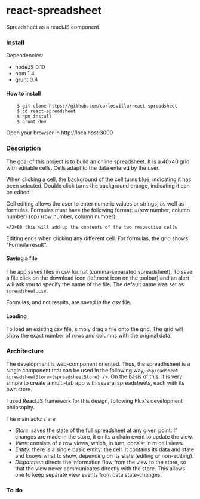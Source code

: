 react-spreadsheet
=================

Spreadsheet as a reactJS component.

### Install

Dependencies: 

* nodeJS 0.10
* npm 1.4
* grunt 0.4

#### How to install

        $ git clone https://github.com/carlosvillu/react-spreadsheet
        $ cd react-spreadsheet
        $ npm install
        $ grunt dev

Open your browser in http://localhost:3000

### Description

The goal of this project is to build an online spreadsheet. It is a 40x40 grid with editable cells. Cells adapt to the data entered by the user. 

When clicking a cell, the background of the cell turns blue, indicating it has been selected. Double click turns the background orange, indicating it can be edited.

Cell editing allows the user to enter numeric values or strings, as well as formulas. Formulas must have the following format: =(row number, column number) {op} (row number, column number)...

    =A2+B8 this will add up the contents of the two respective cells

Editing ends when clicking any different cell. For formulas, the grid shows "Formula result". 

#### Saving a file

The app saves files in csv format (comma-separated spreadsheet). To save a file click on the download icon (leftmost icon on the toolbar) and an alert will ask you to specify the name of the file. The default name was set as `spreadsheet.csv`.

Formulas, and not results, are saved in the csv file.

#### Loading

To load an existing csv file, simply drag a file onto the grid. The grid will show the exact number of rows and columns with the original data.

### Architecture

The development is web-component oriented. Thus, the spreadhsheet is a single component that can be used in the following way, `<Spreadsheet spreadsheetStore={spreadsheetStore} />`. On the basis of this, it is very simple to create a multi-tab app with several spreadsheets, each with its own store. 

I used ReactJS framework for this design, following Flux's development philosophy. 

The main actors are 
    
* *Store*: saves the state of the full spreadsheet at any given point. If changes are made in the store, it emits a chain event to update the view. 
* *View*: consists of n row views, which, in turn, consist in m cell views. 
* *Entity*: there is a single basic entity: the cell. It contains its data and state and knows what to show, depending on its state (editing or non-editing).
* *Dispatcher*: directs the information flow from the view to the store, so that the view never communicates directly with the store. This allows one to keep separate view events from data state-changes.

### To do
